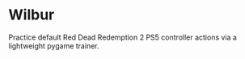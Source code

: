 # Wilbur
Practice default Red Dead Redemption 2 PS5 controller actions via a lightweight pygame trainer.
